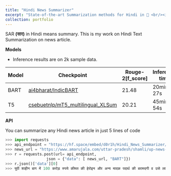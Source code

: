 ```yaml
---
title: "Hindi News Summarizer"
excerpt: "State-of-the-art Summarization methods for Hindi in 🤗 <br/><img src='/images/SAR.png'>"
collection: portfolio
---
```


SAR **(सार)** in Hindi means summary. This is my work on Hindi Text Summarization on news article.

**Models**

* Inference results are on 2k sample data.

|Model | Checkpoint | Rouge-2[f_score] | Inference time | 
|--- | --- | --- | --- |
|BART | [ai4bharat/IndicBART](https://huggingface.co/ai4bharat/IndicBART) | 21.48 | 20min 27s |
|T5 | [csebuetnlp/mT5_multilingual_XLSum](https://huggingface.co/csebuetnlp/mT5_multilingual_XLSum) | 20.21 | 45min 54s|



**API**

You can summarize any Hindi news article in just 5 lines of code

```python
>>> import requests
>>> api_endpoint = "https://hf.space/embed/d0r1h/Hindi_News_Summarizer/+/api/predict/"
>>> news_url = "https://www.amarujala.com/uttar-pradesh/shamli/up-news-heroin-caught-in-shaheen-bagh-of-delhi-is-connection-to-kairana-and-muzaffarnagar?src=tlh\u0026position=3"
>>> r = requests.post(url= api_endpoint, 
                  json = {"data": [ news_url, "BART"]})
>>> r.json()['data'][0]
>>> यूपी शाहीन बाग में 100 करोड़ रुपये कीमत की हेरोइन और अन्य मादक पदार्थ की बरामदगी व उसे लाने अंतर्राष्ट्रीय ड्रग्स तस्करों के गिरोह के तार शामली जिले के कस्बा कैराना और मुजफ्फरनगर से जुड़ रहे हैं। नारकोटिक्स कंट्रोल ब्यूरो एनसीबी दिल्ली की टीम ने गुरुवार को कैलाना से दो लोगों को हिरासत में
```
